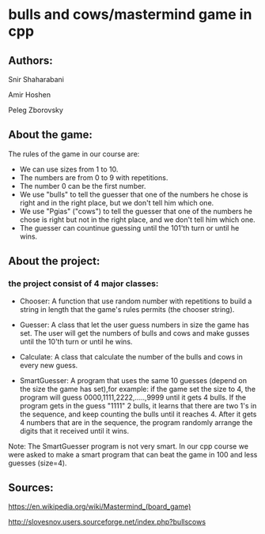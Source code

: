 # bulls and cows/mastermind game in cpp

## Authors:

Snir Shaharabani

Amir Hoshen

Peleg Zborovsky

## About the game:

The rules of the game in our course are:

* We can use sizes from 1 to 10.
* The numbers are from 0 to 9 with repetitions.
* The number 0 can be the first number.
* We use "bulls" to tell the guesser that one of the numbers he chose is right and in the right place, but we don't tell him which one.
* We use "Pgias" ("cows") to tell the guesser that one of the numbers he chose is right but not in the right place, and we don't tell him which one.
* The guesser can countinue guessing until the 101'th turn or until he wins. 

## About the project:

### the project consist of 4 major classes:

* Chooser: A function that use random number with repetitions to build a string in length that the game's rules permits (the chooser string).

* Guesser: A class that let the user guess numbers in size the game has set. The user will get the numbers of bulls and cows and make gusses until the 10'th turn or until he wins.

* Calculate: A class that calculate the number of the bulls and cows in every new guess.

* SmartGuesser: A program that uses the same 10 guesses (depend on the size the game has set),for example: if the game set the size to 4, the program will guess 0000,1111,2222,.....,9999 until it gets 4 bulls.
              If the program gets in the guess "1111" 2 bulls, it learns that there are two 1's in the sequence, 
              and keep counting the bulls until it reaches 4.
              After it gets 4 numbers that are in the sequence, the program randomly arrange the digits that it received until it wins. 

Note: The SmartGuesser program is not very smart. In our cpp course we were asked to make a smart program that can beat the game in 100 and less guesses (size=4).

## Sources:

https://en.wikipedia.org/wiki/Mastermind_(board_game)

http://slovesnov.users.sourceforge.net/index.php?bullscows
